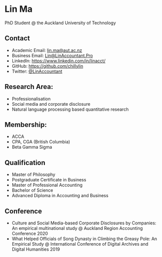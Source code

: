 # Lin Ma
PhD Student @ the Auckland University of Technology

## Contact
- Academic Email: lin.ma@aut.ac.nz
- Business Email: Lin@LinAccountant.Pro
- LinkedIn: https://www.linkedin.com/in/linacct/
- GitHub: https://github.com/chillylin
- Twitter: [@LinAccountant](https://twitter.com/LinAccountant)

## Research Area:  
- Professionalisation
- Social media and corporate disclosure 
- Natural language processing based quantitative research

## Membership:
- ACCA
- CPA, CGA (British Columbia)
- Beta Gamma Sigma

## Qualification
- Master of Philosophy
- Postgraduate Certificate in Business
- Master of Professional Accounting
- Bachelor of Science
- Advanced Diploma in Accounting and Business

## Conference
- Culture and Social Media-based Corporate Disclosures by Companies: An empirical multinational study @ Auckland Region Accounting Conference 2020
- What Helped Officials of Song Dynasty in Climbing the Greasy Pole: An Empirical Study @ International Conference of Digital Archives and Digital Humanities 2019
